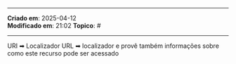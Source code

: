 ***
**Criado em**: 2025-04-12  
**Modificado em**: 21:02
**Topico**: #
***
URI ➡ Localizador
URL ➡ localizador e provê também informações sobre como este recurso pode ser acessado